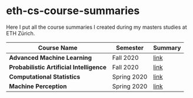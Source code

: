 # eth-cs-course-summaries
Here I put all the course summaries I created during my masters studies at ETH Zürich.


Course Name | Semester | Summary
--- | --- | ---
**Advanced Machine Learning** | Fall 2020  | [link](https://drive.google.com/file/d/1u1_rRBAEj8WuxUd6yyUSRxVXJgmuiGBA/view?usp=sharing)
**Probabilistic Artificial Intelligence** | Fall 2020 | [link](https://drive.google.com/file/d/11CNWI8HIUdSnPNK7vV1SNc5lLQpk9Fnw/view?usp=sharing)
**Computational Statistics** | Spring 2020 | [link](https://drive.google.com/file/d/1IJBa1_Ad7gdRwWpaRP1nYWKIGBd7L1pA/view?usp=sharing)
**Machine Perception** | Spring 2020 | [link](https://drive.google.com/file/d/1Q0eFkrO7ah7fQmcXqy8xulk8I_YXfXNf/view?usp=sharing)
